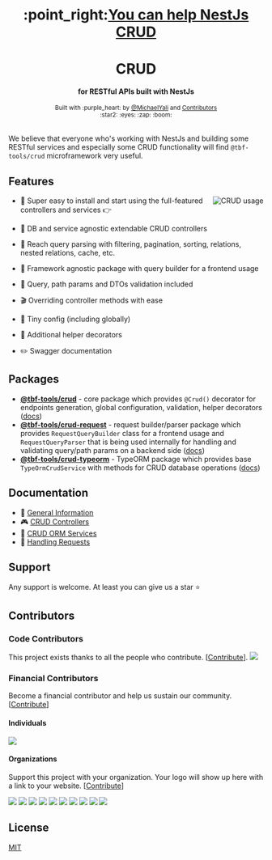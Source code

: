 <div align="center">
  <h1>:point_right:<a href="https://github.com/tbf-tools/crud/issues/784">You can help NestJs CRUD
  </a></h1>
</div>

<div align="center">
  <h1>CRUD</h1>
</div>
<div align="center">
  <strong>for RESTful APIs built with NestJs</strong>
</div>

<br />

<div align="center">
  <sub>Built with :purple_heart: by
  <a href="https://twitter.com/MichaelYali">@MichaelYali</a> and
  <a href="https://github.com/tbf-tools/crud/graphs/contributors">
    Contributors
  </a>
  <div align="center">
    :star2: :eyes: :zap: :boom:
  </div>
</div>

<br />

We believe that everyone who's working with NestJs and building some RESTful services and especially some CRUD functionality will find `@tbf-tools/crud` microframework very useful.

## Features

<img align="right" src="img/crud-usage2.png" alt="CRUD usage" />

- :electric_plug: Super easy to install and start using the full-featured controllers and services :point_right:

- :octopus: DB and service agnostic extendable CRUD controllers

- :mag_right: Reach query parsing with filtering, pagination, sorting, relations, nested relations, cache, etc.

- :telescope: Framework agnostic package with query builder for a frontend usage

- :space_invader: Query, path params and DTOs validation included

- :clapper: Overriding controller methods with ease

- :wrench: Tiny config (including globally)

- :gift: Additional helper decorators

- :pencil2: Swagger documentation

## Packages

- [**@tbf-tools/crud**](https://www.npmjs.com/package/@tbf-tools/crud) - core package which provides `@Crud()` decorator for endpoints generation, global configuration, validation, helper decorators ([docs](https://github.com/tbf-tools/crud/wiki/Controllers#description))
- [**@tbf-tools/crud-request**](https://www.npmjs.com/package/@tbf-tools/crud-request) - request builder/parser package which provides `RequestQueryBuilder` class for a frontend usage and `RequestQueryParser` that is being used internally for handling and validating query/path params on a backend side ([docs](https://github.com/tbf-tools/crud/wiki/Requests#frontend-usage))
- [**@tbf-tools/crud-typeorm**](https://www.npmjs.com/package/@tbf-tools/crud-typeorm) - TypeORM package which provides base `TypeOrmCrudService` with methods for CRUD database operations ([docs](https://github.com/tbf-tools/crud/wiki/ServiceTypeorm))

## Documentation

- :dart: [General Information](https://github.com/tbf-tools/crud/wiki#why)
- :video_game: [CRUD Controllers](https://github.com/tbf-tools/crud/wiki/Controllers#description)
- :horse_racing: [CRUD ORM Services](https://github.com/tbf-tools/crud/wiki/Services#description)
- :trumpet: [Handling Requests](https://github.com/tbf-tools/crud/wiki/Requests#description)

## Support

Any support is welcome. At least you can give us a star :star:

## Contributors

### Code Contributors

This project exists thanks to all the people who contribute. [[Contribute](CODE_OF_CONDUCT.md)].
<a href="https://github.com/tbf-tools/crud/graphs/contributors"><img src="https://opencollective.com/tbf-tools/contributors.svg?width=890&button=false" /></a>

### Financial Contributors

Become a financial contributor and help us sustain our community. [[Contribute](https://opencollective.com/tbf-tools#backer)]

#### Individuals

<a href="https://opencollective.com/tbf-tools#backers" target="_blank"><img src="https://opencollective.com/tbf-tools/backers.svg?width=890&button=false"></a>

#### Organizations

Support this project with your organization. Your logo will show up here with a link to your website. [[Contribute](https://opencollective.com/tbf-tools#sponsor)]

<a href="https://opencollective.com/tbf-tools/sponsor/0/website" target="_blank"><img src="https://opencollective.com/tbf-tools/sponsor/0/avatar.svg"></a>
<a href="https://opencollective.com/tbf-tools/sponsor/1/website" target="_blank"><img src="https://opencollective.com/tbf-tools/sponsor/1/avatar.svg"></a>
<a href="https://opencollective.com/tbf-tools/sponsor/2/website" target="_blank"><img src="https://opencollective.com/tbf-tools/sponsor/2/avatar.svg"></a>
<a href="https://opencollective.com/tbf-tools/sponsor/3/website" target="_blank"><img src="https://opencollective.com/tbf-tools/sponsor/3/avatar.svg"></a>
<a href="https://opencollective.com/tbf-tools/sponsor/4/website" target="_blank"><img src="https://opencollective.com/tbf-tools/sponsor/4/avatar.svg"></a>
<a href="https://opencollective.com/tbf-tools/sponsor/5/website" target="_blank"><img src="https://opencollective.com/tbf-tools/sponsor/5/avatar.svg"></a>
<a href="https://opencollective.com/tbf-tools/sponsor/6/website" target="_blank"><img src="https://opencollective.com/tbf-tools/sponsor/6/avatar.svg"></a>
<a href="https://opencollective.com/tbf-tools/sponsor/7/website" target="_blank"><img src="https://opencollective.com/tbf-tools/sponsor/7/avatar.svg"></a>
<a href="https://opencollective.com/tbf-tools/sponsor/8/website" target="_blank"><img src="https://opencollective.com/tbf-tools/sponsor/8/avatar.svg"></a>
<a href="https://opencollective.com/tbf-tools/sponsor/9/website" target="_blank"><img src="https://opencollective.com/tbf-tools/sponsor/9/avatar.svg"></a>

## License

[MIT](LICENSE)
